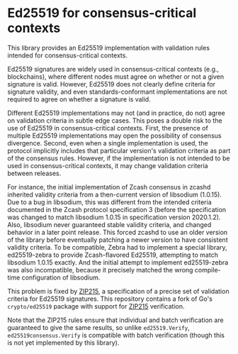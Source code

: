 # Ed25519 for consensus-critical contexts

This library provides an Ed25519 implementation with validation rules intended
for consensus-critical contexts.

Ed25519 signatures are widely used in consensus-critical contexts (e.g.,
blockchains), where different nodes must agree on whether or not a given
signature is valid.  However, Ed25519 does not clearly define criteria for
signature validity, and even standards-conformant implementations are not
required to agree on whether a signature is valid.

Different Ed25519 implementations may not (and in practice, do not) agree on
validation criteria in subtle edge cases.   This poses a double risk to the use
of Ed25519 in consensus-critical contexts.  First, the presence of multiple
Ed25519 implementations may open the possibility of consensus divergence.
Second, even when a single implementation is used, the protocol implicitly
includes that particular version's validation criteria as part of the consensus
rules.  However, if the implementation is not intended to be used in
consensus-critical contexts, it may change validation criteria between releases.

For instance, the initial implementation of Zcash consensus in zcashd inherited
validity criteria from a then-current version of libsodium (1.0.15). Due to a
bug in libsodium, this was different from the intended criteria documented in
the Zcash protocol specification 3 (before the specification was changed to
match libsodium 1.0.15 in specification version 2020.1.2). Also, libsodium
never guaranteed stable validity criteria, and changed behavior in a later
point release. This forced zcashd to use an older version of the library before
eventually patching a newer version to have consistent validity criteria. To be
compatible, Zebra had to implement a special library, ed25519-zebra to provide
Zcash-flavored Ed25519, attempting to match libsodium 1.0.15 exactly. And the
initial attempt to implement ed25519-zebra was also incompatible, because it
precisely matched the wrong compile-time configuration of libsodium.

This problem is fixed by [ZIP215], a specification of a precise set of
validation criteria for Ed25519 signatures.
This repository contains a fork of Go's `crypto/ed25519` package with support
for [ZIP215] verification.

Note that the ZIP215 rules ensure that individual and batch verification are
guaranteed to give the same results, so unlike `ed25519.Verify`, `ed25519consensus.Verify` is
compatible with batch verification (though this is not yet implemented by this
library).

[ZIP215]: https://zips.z.cash/zip-0215

